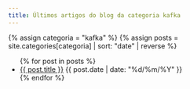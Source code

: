 ```yaml
---
title: Últimos artigos do blog da categoria kafka
---
```


{% assign categoria = "kafka" %}
{% assign posts = site.categories[categoria] | sort: "date" | reverse %}

<ul>
  {% for post in posts %}
    <li>
      <a href="{{ post.url }}">{{ post.title }}</a> <span class="badge badge-primary badge-pill">{{ post.date | date: "%d/%m/%Y" }}</span>
    </li>
  {% endfor %}
</ul>

